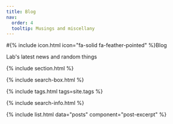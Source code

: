 ```yaml
---
title: Blog
nav:
  order: 4
  tooltip: Musings and miscellany
---
```


#{% include icon.html icon="fa-solid fa-feather-pointed" %}Blog

Lab's latest news and random things

{% include section.html %}

{% include search-box.html %}

{% include tags.html tags=site.tags %}

{% include search-info.html %}

{% include list.html data="posts" component="post-excerpt" %}

